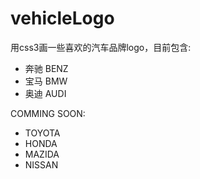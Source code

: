 # vehicleLogo

用css3画一些喜欢的汽车品牌logo，目前包含:
- 奔驰 BENZ
- 宝马 BMW
- 奥迪 AUDI


COMMING SOON:
- TOYOTA
- HONDA
- MAZIDA
- NISSAN
